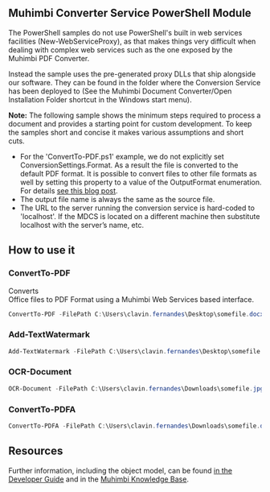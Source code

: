 ## Muhimbi Converter Service PowerShell Module
	
The PowerShell samples do not use PowerShell's built in web services facilities (New-WebServiceProxy), as that makes things very difficult when dealing with complex web services such as the one exposed by the Muhimbi PDF Converter.
	
Instead the sample uses the pre-generated proxy DLLs that ship alongside our software. They can be found in the folder where the Conversion Service has been deployed to (See the Muhimbi Document Converter/Open Installation Folder shortcut in the Windows start menu). 
	
**Note:** The following sample shows the minimum steps required to process a document and provides a starting point for custom development. To keep the samples short and concise it makes various assumptions and short cuts. 

* For the 'ConvertTo-PDF.ps1' example, we do not explicitly set ConversionSettings.Format. As a result the file is converted to the default PDF format. It is possible to convert files to other file formats as well by setting this property to a value of the OutputFormat enumeration. For details [see this blog post](https://blog.muhimbi.com/2012/02/convert-document-types-using-pdf.html).
* The output file name is always the same as the source file.
* The URL to the server running the conversion service is hard-coded to 'localhost'. If the MDCS is located on a different machine then substitute localhost with the server’s name, etc.

## How to use it
<a id="HowToUseIt"></a> 

### ConvertTo-PDF 

Converts Office files to PDF Format using a Muhimbi Web Services based interface.

```powershell
ConvertTo-PDF -FilePath C:\Users\clavin.fernandes\Desktop\somefile.docx
```

### Add-TextWatermark 

```powershell
Add-TextWatermark -FilePath C:\Users\clavin.fernandes\Desktop\somefile.PDF -Watermarkcontent "confidential" -FontFamilyName "Arial"  -HPosition Random -FontColor "#0000ff" -VPosition Random -FontStyle Bold -WatermarkWidth "500" -WatermarkHeight "500" -Rotation "-45" -Transparency "1.0" -FontSize "40"
```

### OCR-Document

```powershell
OCR-Document -FilePath C:\Users\clavin.fernandes\Downloads\somefile.jpg -OCRLanguage English
```

### ConvertTo-PDFA

```powershell
ConvertTo-PDFA -FilePath C:\Users\clavin.fernandes\Downloads\somefile.doc -PDFProfile PDF_A2B
```

## Resources
<a id="Resources"></a>

Further information, including the object model, can be found [in the Developer Guide](http://www.muhimbi.com/support/documentation/PDF-Converter-Services/User---Developer-Guide.aspx) and in the [Muhimbi Knowledge Base](https://support.muhimbi.com/hc/en-us/sections/206267927-PDF-Converter-Web-Service-Interface).


